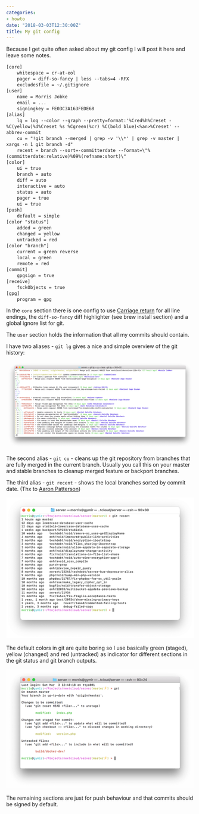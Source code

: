 ```yaml
---
categories:
- howto
date: "2018-03-03T12:30:00Z"
title: My git config
---
```


Because I get quite often asked about my git config I will post it here and leave some notes.

```
[core]
	whitespace = cr-at-eol
	pager = diff-so-fancy | less --tabs=4 -RFX
	excludesfile = ~/.gitignore
[user]
	name = Morris Jobke
	email = ...
	signingkey = FE03C3A163FEDE68
[alias]
	lg = log --color --graph --pretty=format:'%Cred%h%Creset -%C(yellow)%d%Creset %s %Cgreen(%cr) %C(bold blue)<%an>%Creset' --abbrev-commit
	cu = "!git branch --merged | grep -v '\\*' | grep -v master | xargs -n 1 git branch -d"
	recent = branch --sort=-committerdate --format=\"%(committerdate:relative)%09%(refname:short)\"
[color]
	ui = true
	branch = auto
	diff = auto
	interactive = auto
	status = auto
	pager = true
	ui = true
[push]
	default = simple
[color "status"]
	added = green
	changed = yellow
	untracked = red
[color "branch"]
	current = green reverse
	local = green
	remote = red
[commit]
	gpgsign = true
[receive]
	fsckObjects = true
[gpg]
	program = gpg
```

In the `core` section there is one config to use [Carriage return](https://en.wikipedia.org/wiki/Carriage_return) for all line endings, the `diff-so-fancy` diff highlighter (see brew install section) and a global ignore list for git.

The `user` section holds the information that all my commits should contain.

I have two aliases - `git lg` gives a nice and simple overview of the git history:

![git lg](/images/2018-03-03-git-lg.png)

The second alias - `git cu` - cleans up the git repository from branches that are fully merged in the current branch. Usually you call this on your master and stable branches to cleanup merged feature or backport branches.

The third alias - `git recent` - shows the local branches sorted by commit date. (Thx to [Aaron Patterson](https://twitter.com/tenderlove/status/1392957802163802112))

![git recent](/images/2021-07-08-git-recent.png)

The default colors in git are quite boring so I use basically green (staged), yellow (changed) and red (untracked) as indicator for different sections in the git status and git branch outputs.

![git status](/images/2018-03-03-git-status.png)

The remaining sections are just for push behaviour and that commits should be signed by default.
